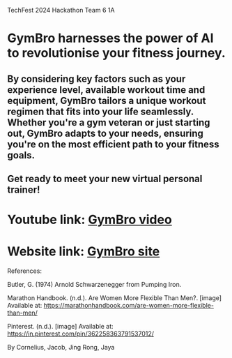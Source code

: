 TechFest 2024 Hackathon Team 6 1A
# GymBro harnesses the power of AI to revolutionise your fitness journey. 

## By considering key factors such as your experience level, available workout time and equipment, GymBro tailors a unique workout regimen that fits into your life seamlessly. Whether you're a gym veteran or just starting out, GymBro adapts to your needs, ensuring you're on the most efficient path to your fitness goals.

## Get ready to meet your new virtual personal trainer!

# Youtube link: [GymBro video](https://www.youtube.com/watch?v=8jgGlUhKJdM)
# Website link: [GymBro site](https://nurselink.sg)

References:

Butler, G. (1974) Arnold Schwarzenegger from Pumping Iron.

Marathon Handbook. (n.d.). Are Women More Flexible Than Men?. [image] Available at: https://marathonhandbook.com/are-women-more-flexible-than-men/

Pinterest. (n.d.). [image] Available at: https://in.pinterest.com/pin/362258363791537012/

By Cornelius, Jacob, Jing Rong, Jaya
